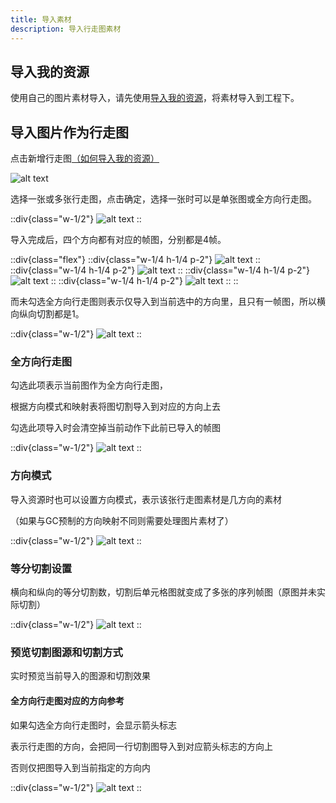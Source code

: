 ```yaml
---
title: 导入素材
description: 导入行走图素材
---
```


## 导入我的资源

使用自己的图片素材导入，请先使用[导入我的资源](/zh_hans/getting-started/assets/import)，将素材导入到工程下。

## 导入图片作为行走图

点击新增行走图[（如何导入我的资源）](/zh_hans/getting-started/assets/import)

![alt text](https://assbak.gcw.wiki/gcw/image/zh_hans/getting-started/9.avatar/3.edit/image-1.png)

选择一张或多张行走图，点击确定，选择一张时可以是单张图或全方向行走图。

::div{class="w-1/2"}
![alt text](https://assbak.gcw.wiki/gcw/image/zh_hans/getting-started/9.avatar/3.edit/image-2.png)
::

导入完成后，四个方向都有对应的帧图，分别都是4帧。

::div{class="flex"}
  ::div{class="w-1/4 h-1/4 p-2"}
  ![alt text](https://assbak.gcw.wiki/gcw/image/zh_hans/getting-started/9.avatar/3.edit/image-3.png)
  ::
  ::div{class="w-1/4 h-1/4 p-2"}
  ![alt text](https://assbak.gcw.wiki/gcw/image/zh_hans/getting-started/9.avatar/3.edit/image-4.png)
  ::
  ::div{class="w-1/4 h-1/4 p-2"}
  ![alt text](https://assbak.gcw.wiki/gcw/image/zh_hans/getting-started/9.avatar/3.edit/image-5.png)
  ::
  ::div{class="w-1/4 h-1/4 p-2"}
  ![alt text](https://assbak.gcw.wiki/gcw/image/zh_hans/getting-started/9.avatar/3.edit/image-6.png)
  ::
::

而未勾选全方向行走图则表示仅导入到当前选中的方向里，且只有一帧图，所以横向纵向切割都是1。

::div{class="w-1/2"}
![alt text](https://assbak.gcw.wiki/gcw/image/zh_hans/getting-started/9.avatar/1.index/image-2.png)
::

### 全方向行走图

勾选此项表示当前图作为全方向行走图，

根据方向模式和映射表将图切割导入到对应的方向上去

勾选此项导入时会清空掉当前动作下此前已导入的帧图

::div{class="w-1/2"}
![alt text](https://assbak.gcw.wiki/gcw/image/zh_hans/getting-started/9.avatar/3.edit/image-7.png)
::

### 方向模式

导入资源时也可以设置方向模式，表示该张行走图素材是几方向的素材

（如果与GC预制的方向映射不同则需要处理图片素材了）

::div{class="w-1/2"}
![alt text](https://assbak.gcw.wiki/gcw/image/zh_hans/getting-started/9.avatar/3.edit/image-8.png)
::

### 等分切割设置

横向和纵向的等分切割数，切割后单元格图就变成了多张的序列帧图（原图并未实际切割）

::div{class="w-1/2"}
![alt text](https://assbak.gcw.wiki/gcw/image/zh_hans/getting-started/9.avatar/3.edit/image-9.png)
::

### 预览切割图源和切割方式

实时预览当前导入的图源和切割效果

#### 全方向行走图对应的方向参考

如果勾选全方向行走图时，会显示箭头标志

表示行走图的方向，会把同一行切割图导入到对应箭头标志的方向上

否则仅把图导入到当前指定的方向内

::div{class="w-1/2"}
![alt text](https://assbak.gcw.wiki/gcw/image/zh_hans/getting-started/9.avatar/3.edit/image-10.png)
::
